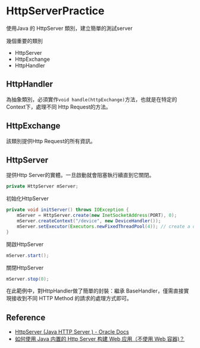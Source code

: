 # HttpServerPractice

使用Java 的 HttpServer 類別，建立簡單的測試server

幾個重要的類別
- HttpServer
- HttpExchange
- HttpHandler

## HttpHandler
為抽象類別，必須實作`void handle(httpExchange)`方法，也就是在特定的Context下，處理不同 Http Request的方法。

## HttpExchange
該類別提供Http Request的所有資訊。

## HttpServer
提供Http Server的實體。一旦啟動就會阻塞執行續直到它關閉。

```java
private HttpServer mServer;
```
初始化HttpServer
```java
private void initServer() throws IOException {
    mServer = HttpServer.create(new InetSocketAddress(PORT), 0);
    mServer.createContext("/device", new DeviceHandler());
    mServer.setExecutor(Executors.newFixedThreadPool(4)); // create a default executor
}
```
開啟HttpServer
```java
mServer.start();
```

關閉HttpServer
```java
mServer.stop(0);
```


在此範例中，對HttpHandler做了簡單的封裝：繼承 BaseHandler，僅需直接實現接收到不同 HTTP Method 的請求的處理方式即可。



## Reference
- [HttpServer (Java HTTP Server ) - Oracle Docs](https://docs.oracle.com/javase/8/docs/jre/api/net/httpserver/spec/com/sun/net/httpserver/HttpServer.html)
- [如何使用 Java 内置的 Http Server 构建 Web 应用（不使用 Web 容器)？](https://zhuanlan.zhihu.com/p/33014244)
